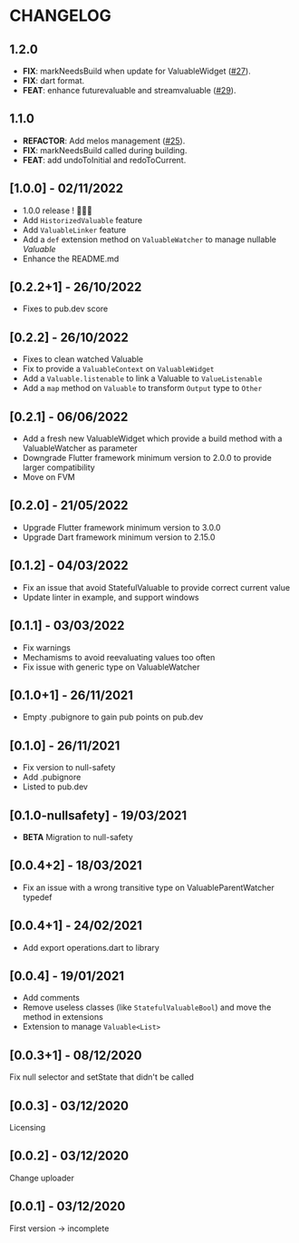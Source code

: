 # CHANGELOG

## 1.2.0

- **FIX**: markNeedsBuild when update for ValuableWidget ([#27](https://github.com/Azramis/valuable/issues/27)).
- **FIX**: dart format.
- **FEAT**: enhance futurevaluable and streamvaluable ([#29](https://github.com/Azramis/valuable/issues/29)).

## 1.1.0

- **REFACTOR**: Add melos management ([#25](https://github.com/Azramis/valuable/issues/25)).
- **FIX**: markNeedsBuild called during building.
- **FEAT**: add undoToInitial and redoToCurrent.

## [1.0.0] - 02/11/2022

- 1.0.0 release ! 🎉🎉🎉
- Add ``HistorizedValuable`` feature
- Add ``ValuableLinker`` feature
- Add a ``def`` extension method on ``ValuableWatcher`` to manage nullable _Valuable_
- Enhance the README.md

## [0.2.2+1] - 26/10/2022

- Fixes to pub.dev score

## [0.2.2] - 26/10/2022

- Fixes to clean watched Valuable
- Fix to provide a ``ValuableContext`` on ``ValuableWidget``
- Add a ``Valuable.listenable`` to link a Valuable to ``ValueListenable``
- Add a ``map`` method on ``Valuable`` to transform ``Output`` type to ``Other``

## [0.2.1] - 06/06/2022

- Add a fresh new ValuableWidget which provide a build method with a ValuableWatcher as parameter
- Downgrade Flutter framework minimum version to 2.0.0 to provide larger compatibility
- Move on FVM

## [0.2.0] - 21/05/2022

- Upgrade Flutter framework minimum version to 3.0.0
- Upgrade Dart framework minimum version to 2.15.0

## [0.1.2] - 04/03/2022

- Fix an issue that avoid StatefulValuable to provide correct current value
- Update linter in example, and support windows

## [0.1.1] - 03/03/2022

- Fix warnings  
- Mechamisms to avoid reevaluating values too often  
- Fix issue with generic type on ValuableWatcher  

## [0.1.0+1] - 26/11/2021

- Empty .pubignore to gain pub points on pub.dev

## [0.1.0] - 26/11/2021

- Fix version to null-safety
- Add .pubignore
- Listed to pub.dev

## [0.1.0-nullsafety] - 19/03/2021

- **BETA** Migration to null-safety

## [0.0.4+2] - 18/03/2021

- Fix an issue with a wrong transitive type on ValuableParentWatcher typedef

## [0.0.4+1] - 24/02/2021

- Add export operations.dart to library

## [0.0.4] - 19/01/2021

- Add comments
- Remove useless classes (like `StatefulValuableBool`) and move the method in extensions
- Extension to manage `Valuable<List>`

## [0.0.3+1] - 08/12/2020

Fix null selector and setState that didn't be called

## [0.0.3] - 03/12/2020

Licensing

## [0.0.2] - 03/12/2020

Change uploader

## [0.0.1] - 03/12/2020

First version -> incomplete

